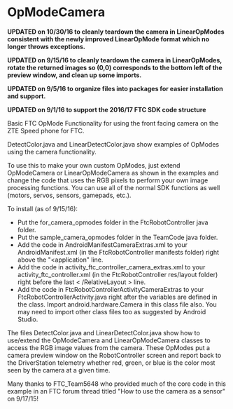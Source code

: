 # OpModeCamera

**UPDATED on 10/30/16 to cleanly teardown the camera in LinearOpModes consistent with the newly improved LinearOpMode format which no longer throws exceptions.**

**UPDATED on 9/15/16 to cleanly teardown the camera in LinearOpModes, rotate the returned images so (0,0) corresponds to the bottom left of the preview window, and clean up some imports.**

**UPDATED on 9/5/16 to organize files into packages for easier installation and support.**

**UPDATED on 9/1/16 to support the 2016/17 FTC SDK code structure**

Basic FTC OpMode Functionality for using the front facing camera on the ZTE Speed phone for FTC.

DetectColor.java and LinearDetectColor.java show examples of OpModes using the camera functionality. 

To use this to make your own custom OpModes, just extend OpModeCamera or LinearOpModeCamera as shown in the examples and change the code that uses the RGB pixels to perform your own image processing functions. You can use all of the normal SDK functions as well (motors, servos, sensors, gamepads, etc.).

To install (as of 9/15/16):

* Put the for_camera_opmodes folder in the FtcRobotController java folder.
* Put the sample_camera_opmodes folder in the TeamCode java folder.
* Add the code in AndroidManifestCameraExtras.xml to your AndroidManifest.xml (in the FtcRobotController manifests folder) right above the "<application" line.
* Add the code in activity_ftc_controller_camera_extras.xml to your activity_ftc_controller.xml (in the FtcRobotController res/layout folder) right before the last < /RelativeLayout > line.
* Add the code in FtcRobotControllerActivityCameraExtras to your FtcRobotControllerActivity.java right after the variables are defined in the class. Import android.hardware.Camera in this class file also. You may need to import other class files too as suggested by Android Studio.

The files DetectColor.java and LinearDetectColor.java show how to use/extend the OpModeCamera and LinearOpModeCamera classes to access the RGB image values from the camera.  These OpModes put a camera preview window on the RobotController screen and report back to the DriverStation telemetry whether red, green, or blue is the color most seen by the camera at a given time.

Many thanks to FTC_Team5648 who provided much of the core code in this example in an FTC forum thread titled "How to use the camera as a sensor" on 9/17/15!
